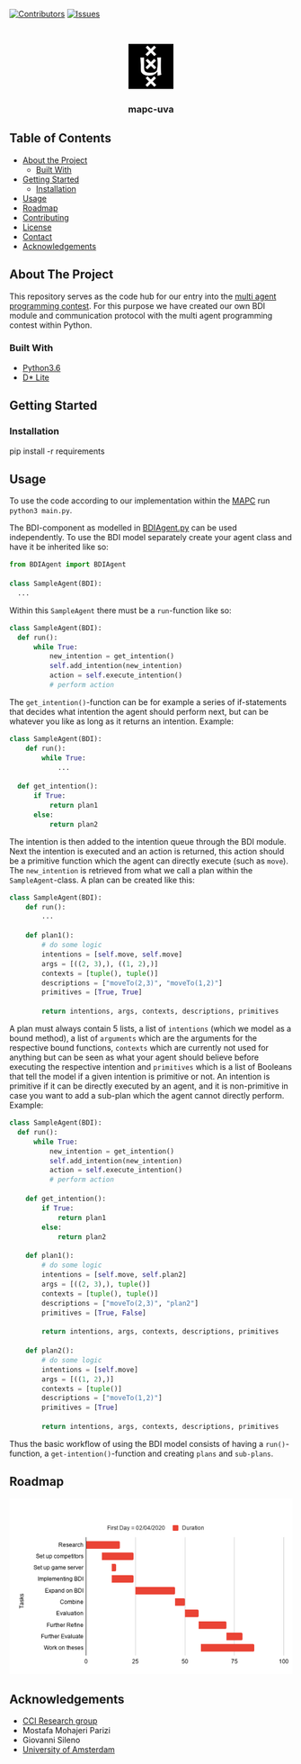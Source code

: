 <!-- PROJECT SHIELDS -->
<!--
*** I'm using markdown "reference style" links for readability.
*** Reference links are enclosed in brackets [ ] instead of parentheses ( ).
*** See the bottom of this document for the declaration of the reference variables
*** for contributors-url, forks-url, etc. This is an optional, concise syntax you may use.
*** https://www.markdownguide.org/basic-syntax/#reference-style-links
-->

[![Contributors][contributors-shield]][contributors-url]
[![Issues][issues-shield]][issues-url]


<!-- PROJECT LOGO -->
<br />
<p align="center">
  <a href="https://github.com/DanielPerezJensen/mapc-uva">
    <img src="images/logo.png" alt="Logo" width="80" height="80">
  </a>

  <h3 align="center">mapc-uva</h3>

<!--   <p align="center">
    <br />
    <a href="https://github.com/github_username/repo"><strong>Explore the docs »</strong></a>
    <br />
    <br />
    <a href="https://github.com/github_username/repo">View Demo</a>
    ·
    <a href="https://github.com/github_username/repo/issues">Report Bug</a>
    ·
    <a href="https://github.com/github_username/repo/issues">Request Feature</a>
  </p> -->
</p>



<!-- TABLE OF CONTENTS -->
## Table of Contents

* [About the Project](#about-the-project)
  * [Built With](#built-with)
* [Getting Started](#getting-started)
  * [Installation](#installation)
* [Usage](#usage)
* [Roadmap](#roadmap)
* [Contributing](#contributing)
* [License](#license)
* [Contact](#contact)
* [Acknowledgements](#acknowledgements)



<!-- ABOUT THE PROJECT -->
## About The Project
This repository serves as the code hub for our entry into the [multi agent programming contest](https://multiagentcontest.org/). For this purpose we have created our own BDI module and communication protocol with the multi agent programming contest within Python. 


### Built With

* [Python3.6](https://www.python.org/)
* [D* Lite](https://github.com/samdjstephens/pydstarlite)

<!-- GETTING STARTED -->
## Getting Started


### Installation
pip install -r requirements


<!-- USAGE EXAMPLES -->
## Usage
To use the code according to our implementation within the [MAPC](https://multiagentcontest.org/) run `python3 main.py`.

The BDI-component as modelled in [BDIAgent.py](https://github.com/DanielPerezJensen/mapc-uva/blob/master/agents/helpers/BDIAgent.py) can be used independently. To use the BDI model separately create your agent class and have it be inherited like so:

```python
from BDIAgent import BDIAgent

class SampleAgent(BDI):
  ...
```

Within this `SampleAgent` there must be a `run`-function like so:

```python
class SampleAgent(BDI):
  def run():
      while True:
          new_intention = get_intention()
          self.add_intention(new_intention)
          action = self.execute_intention()
          # perform action
```

The `get_intention()`-function can be for example a series of if-statements that decides what intention the agent should perform next, but can be whatever you like as long as it returns an intention. Example:

```python
class SampleAgent(BDI):
    def run():
        while True:
            ...
  
  def get_intention():
      if True:
          return plan1
      else:
          return plan2
```

The intention is then added to the intention queue through the BDI module. Next the intention is executed and an action is returned, this action should be a primitive function which the agent can directly execute (such as `move`). The `new_intention` is retrieved from what we call a plan within the `SampleAgent`-class. A plan can be created like this:

```python
class SampleAgent(BDI):
    def run():
        ...
      
    def plan1():
        # do some logic
        intentions = [self.move, self.move]
        args = [((2, 3),), ((1, 2),)]
        contexts = [tuple(), tuple()]
        descriptions = ["moveTo(2,3)", "moveTo(1,2)"]
        primitives = [True, True]

        return intentions, args, contexts, descriptions, primitives
```

A plan must always contain 5 lists, a list of `intentions` (which we model as a bound method), a list of `arguments` which are the arguments for the respective bound functions, `contexts` which are currently not used for anything but can be seen as what your agent should believe before executing the respective intention and `primitives` which is a list of Booleans that tell the model if a given intention is primitive or not. An intention is primitive if it can be directly executed by an agent, and it is non-primitive in case you want to add a sub-plan which the agent cannot directly perform. Example:

```python
class SampleAgent(BDI):
  def run():
      while True:
          new_intention = get_intention()
          self.add_intention(new_intention)
          action = self.execute_intention()
          # perform action

    def get_intention():
        if True:
            return plan1
        else:
            return plan2
      
    def plan1():
        # do some logic
        intentions = [self.move, self.plan2]
        args = [((2, 3),), tuple()]
        contexts = [tuple(), tuple()]
        descriptions = ["moveTo(2,3)", "plan2"]
        primitives = [True, False]

        return intentions, args, contexts, descriptions, primitives
      
    def plan2():
        # do some logic
        intentions = [self.move]
        args = [((1, 2),)]
        contexts = [tuple()]
        descriptions = ["moveTo(1,2)"]
        primitives = [True]

        return intentions, args, contexts, descriptions, primitives
```

Thus the basic workflow of using the BDI model consists of having a `run()`-function, a `get-intention()`-function and creating `plans` and `sub-plans`. 

<!-- ROADMAP -->
## Roadmap
<p align="center">
  <img src="images/Roadmap.png" alt="Logo">
</p>

<!-- ACKNOWLEDGEMENTS -->
## Acknowledgements

* [CCI Research group](http://cci-research.nl/)
* Mostafa Mohajeri Parizi
* Giovanni Sileno
* [University of Amsterdam](https://www.uva.nl/)



<!-- MARKDOWN LINKS & IMAGES -->
<!-- https://www.markdownguide.org/basic-syntax/#reference-style-links -->
[contributors-shield]: https://img.shields.io/github/contributors/DanielPerezJensen/mapc-uva.svg?style=flat-square
[contributors-url]: https://github.com/DanielPerezJensen/mapc-uva/graphs/contributors
[issues-shield]: https://img.shields.io/github/issues/DanielPerezJensen/mapc-uva.svg?style=flat-square
[issues-url]: https://github.com/DanielPerezJensen/mapc-uva/issues
